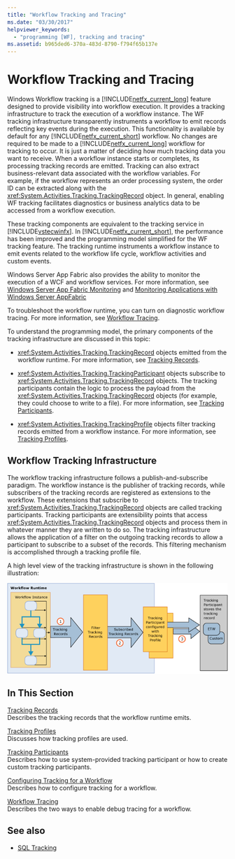```yaml
---
title: "Workflow Tracking and Tracing"
ms.date: "03/30/2017"
helpviewer_keywords: 
  - "programming [WF], tracking and tracing"
ms.assetid: b965ded6-370a-483d-8790-f794f65b137e
---
```

# Workflow Tracking and Tracing
Windows Workflow tracking is a [!INCLUDE[netfx_current_long](../../../includes/netfx-current-long-md.md)] feature designed to provide visibility into workflow execution. It provides a tracking infrastructure to track the execution of a workflow instance. The WF tracking infrastructure transparently instruments a workflow to emit records reflecting key events during the execution. This functionality is available by default for any [!INCLUDE[netfx_current_short](../../../includes/netfx-current-short-md.md)] workflow. No changes are required to be made to a [!INCLUDE[netfx_current_long](../../../includes/netfx-current-long-md.md)] workflow for tracking to occur. It is just a matter of deciding how much tracking data you want to receive. When a workflow instance starts or completes, its processing tracking records are emitted. Tracking can also extract business-relevant data associated with the workflow variables. For example, if the workflow represents an order processing system, the order ID can be extracted along with the <xref:System.Activities.Tracking.TrackingRecord> object. In general, enabling WF tracking facilitates diagnostics or business analytics data to be accessed from a workflow execution.  
  
 These tracking components are equivalent to the tracking service in [!INCLUDE[vstecwinfx](../../../includes/vstecwinfx-md.md)]. In [!INCLUDE[netfx_current_short](../../../includes/netfx-current-short-md.md)], the performance has been improved and the programming model simplified for the WF tracking feature. The tracking runtime instruments a workflow instance to emit events related to the workflow life cycle, workflow activities and custom events.  
  
 Windows Server App Fabric also provides the ability to monitor the execution of a WCF and workflow services. For more information, see [Windows Server App Fabric Monitoring](https://go.microsoft.com/fwlink/?LinkId=201273) and [Monitoring Applications with Windows Server AppFabric](https://go.microsoft.com/fwlink/?LinkId=201287)  
  
 To troubleshoot the workflow runtime, you can turn on diagnostic workflow tracing. For more information, see [Workflow Tracing](workflow-tracing.md).  
  
 To understand the programming model, the primary components of the tracking infrastructure are discussed in this topic:  
  
- <xref:System.Activities.Tracking.TrackingRecord> objects emitted from the workflow runtime. For more information, see [Tracking Records](tracking-records.md).  
  
- <xref:System.Activities.Tracking.TrackingParticipant> objects subscribe to <xref:System.Activities.Tracking.TrackingRecord> objects. The tracking participants contain the logic to process the payload from the <xref:System.Activities.Tracking.TrackingRecord> objects (for example, they could choose to write to a file). For more information, see [Tracking Participants](tracking-participants.md).  
  
- <xref:System.Activities.Tracking.TrackingProfile> objects filter tracking records emitted from a workflow instance. For more information, see [Tracking Profiles](tracking-profiles.md).  
  
## Workflow Tracking Infrastructure  
 The workflow tracking infrastructure follows a publish-and-subscribe paradigm. The workflow instance is the publisher of tracking records, while subscribers of the tracking records are registered as extensions to the workflow. These extensions that subscribe to <xref:System.Activities.Tracking.TrackingRecord> objects are called tracking participants. Tracking participants are extensibility points that access <xref:System.Activities.Tracking.TrackingRecord> objects and process them in whatever manner they are written to do so. The tracking infrastructure allows the application of a filter on the outgoing tracking records to allow a participant to subscribe to a subset of the records. This filtering mechanism is accomplished through a tracking profile file.  
  
 A high level view of the tracking infrastructure is shown in the following illustration:  
  
 ![Screenshot that shows the workflow tracking infrastructure.](./media/workflow-tracking-and-tracing/workflow-tracking-infrastructure.gif "WV")  
  
## In This Section  
 [Tracking Records](tracking-records.md)  
 Describes the tracking records that the workflow runtime emits.  
  
 [Tracking Profiles](tracking-profiles.md)  
 Discusses how tracking profiles are used.  
  
 [Tracking Participants](tracking-participants.md)  
 Describes how to use system-provided tracking participant or how to create custom tracking participants.  
  
 [Configuring Tracking for a Workflow](configuring-tracking-for-a-workflow.md)  
 Describes how to configure tracking for a workflow.  
  
 [Workflow Tracing](workflow-tracing.md)  
 Describes the two ways to enable debug tracing for a workflow.  
  
## See also

- [SQL Tracking](./samples/sql-tracking.md)
